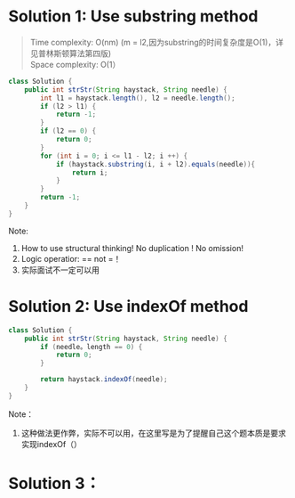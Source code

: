 # Solution 1: Use substring method
> Time complexity: O(nm) (m = l2,因为substring的时间复杂度是O(1)，详见普林斯顿算法第四版)<br> Space complexity: O(1）
``` Java
class Solution {
    public int strStr(String haystack, String needle) {
        int l1 = haystack.length(), l2 = needle.length();
        if (l2 > l1) {
            return -1;
        }
        if (l2 == 0) {
            return 0;
        }
        for (int i = 0; i <= l1 - l2; i ++) {
            if (haystack.substring(i, i + l2).equals(needle)){
                return i;
            }
        }
        return -1;
    }
}
```
Note:<br>
1. How to use structural thinking! No duplication ! No omission!
2. Logic operatior: == not =！
3. 实际面试不一定可以用
# Solution 2: Use indexOf method
```Java
class Solution {
    public int strStr(String haystack, String needle) {
        if (needle。length == 0) {
            return 0;
        }

        return haystack.indexOf(needle);
    }
}
```
Note：<br>
1. 这种做法更作弊，实际不可以用，在这里写是为了提醒自己这个题本质是要求实现indexOf（）
# Solution 3：
